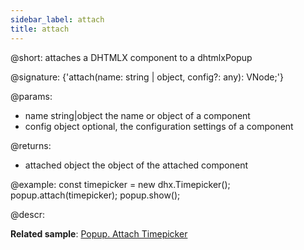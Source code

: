 ```yaml
---
sidebar_label: attach
title: attach
---          
```


@short: attaches a DHTMLX component to a dhtmlxPopup

@signature: {'attach(name: string | object, config?: any): VNode;'}

@params:
- name 	string|object		the name or object of a component
- config		object	    		optional, the configuration settings of a component

@returns:
- attached			object			the object of the attached component

@example:
const timepicker = new dhx.Timepicker();
popup.attach(timepicker);
popup.show();

@descr:

**Related sample**: [Popup. Attach Timepicker](https://snippet.dhtmlx.com/7x6hlbqx)

